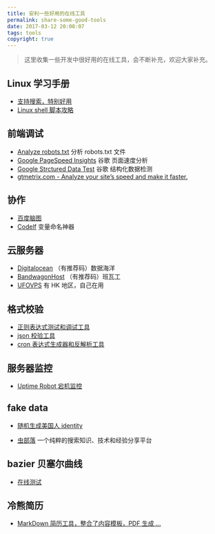 ```yaml
---
title: 安利一些好用的在线工具
permalink: share-some-good-tools
date: 2017-03-12 20:08:07
tags: tools
copyright: true
---
```


> 这里收集一些开发中很好用的在线工具，会不断补充，欢迎大家补充。
<!-- more -->

## Linux 学习手册
- [支持搜索，特别好用](http://man.linuxde.net/)
- [Linux shell 脚本攻略](http://man.linuxde.net/shell-script)

## 前端调试
- [Analyze robots.txt](http://tools.seobook.com/robots-txt/analyzer/) 分析 robots.txt 文件
- [Google PageSpeed Insights](https://developers.google.com/speed/pagespeed/insights/) 谷歌 页面速度分析
- [Google Strctured Data Test](https://search.google.com/structured-data/testing-tool) 谷歌 结构化数据检测
- [gtmetrix.com - Analyze your site’s speed and make it faster.](https://gtmetrix.com/)

## 协作
- [百度脑图](http://naotu.baidu.com/)
- [Codelf](http://unbug.github.io/codelf/)  变量命名神器

## 云服务器
- [Digitalocean](https://www.digitalocean.com/?refcode=1b3119f769ad) （有推荐码）数据海洋
- [BandwagonHost](https://bandwagonhost.com/aff.php?aff=5403) （有推荐码）班瓦工
- [UFOVPS](https://www.ufovps.com) 有 HK 地区，自己在用

## 格式校验

- [正则表达式测试和调试工具](https://regex101.com/)
- [json 校验工具](http://json.cn/)
- [cron 表达式生成器和反解析工具](http://cron.qqe2.com/)

## 服务器监控
- [Uptime Robot 宕机监控](https://uptimerobot.com/)

## fake data
- [随机生成美国人 identity](http://www.fakenamegenerator.com/gen-male-us-us.php)


- [虫部落](http://www.chongbuluo.com/) 一个纯粹的搜索知识、技术和经验分享平台

## bazier 贝塞尔曲线
- [在线测试](http://myst729.github.io/bezier-curve/)

## 冷熊简历
- [MarkDown 简历工具，整合了内容模板，PDF 生成 ...](http://cv.ftqq.com)



